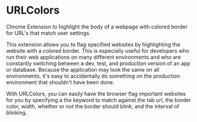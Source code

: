 # URLColors
Chrome Extension to highlight the body of a webpage with colored border for URL's that match user settings.

This extension allows you to flag specified websites by highlighting the website with a colored border.  This is especially useful for developers who run their web applications on many different environments and who are constantly switching between a dev, test, and production version of an app or database.  Because the application may look the same on all environments, it's easy to accidentally do something on the production environment that shouldn't have been done.  

With URLColors, you can easily have the browser flag important websites for you by specifying a the keyword to match against the tab url, the border color, width, whether or not the border should blink, and the interval of blinking.
